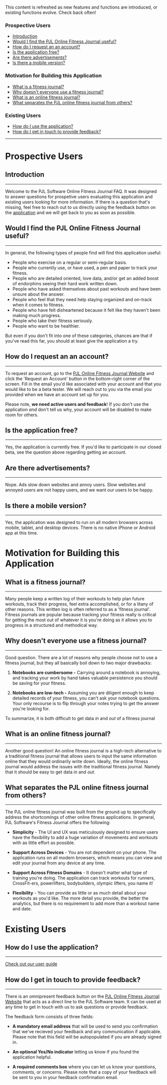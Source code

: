 This content is refreshed as new features and functions are introduced, or existing functions evolve. Check back often!

### Prospective Users

- [Introduction](/#/pjl-software/faq#introduction)
- [Would I find the PJL Online Fitness Journal useful?](/#/pjl-software/faq#useful)
- [How do I request an an account?](/#/pjl-software/faq#new-account)
- [Is the application free?](/#/pjl-software/faq#free)
- [Are there advertisements?](/#/pjl-software/faq#ads)
- [Is there a mobile version?](/#/pjl-software/faq#mobile)

### Motivation for Building this Application

- [What is a fitness journal?](/#/pjl-software/faq#fitness-journal)
- [Why doesn't everyone use a fitness journal?](/#/pjl-software/faq#fitness-journal-issues)
- [What is an online fitness journal?](/#/pjl-software/faq#online-fitness-journal)
- [What separates the PJL online fitness journal from others?](/#/pjl-software/faq#differences)

### Existing Users

- [How do I use the application?](/#/pjl-software/faq#user-guide)
- [How do I get in touch to provide feedback?](/#/pjl-software/faq#feedback)

---

# Prospective Users

## <a id="introduction" name="introduction"></a>Introduction

---

Welcome to the PJL Software Online Fitness Journal FAQ. It was designed to answer questions for prospetive users evaluating this application and existing users looking for more information. If there is a question that's missing, feel free to reach out to us directly using the feedback button on the [application](https://fitness.pjlindustries.com) and we will get back to you as soon as possible.

## <a id="useful" name="useful"></a>Would I find the PJL Online Fitness Journal useful?

---

In general, the following types of people find will find this application useful:

- People who exercise on a regular or semi-regular basis.
- People who currently use, or have used, a pen and paper to track your fitness.
- People who are detailed oriented, love data, and/or get an added boost of endorphins seeing their hard work written down.
- People who have asked themselves about past workouts and have been unsure about the answer.
- People who feel that they need help staying organized and on-track when it comes to fitness.
- People who have felt disheartened because it felt like they haven't been making much progress.
- People who take their fitness seriously.
- People who want to be healthier.

But even if you don't fit into one of these categories, chances are that if you've read this far, you should at least give the application a try.

## <a id="new-account" name="new-account"></a>How do I request an an account?

---

To request an account, go to the [PJL Online Fitness Journal Website](https://fitness.pjlindustries.com) and click the 'Request an Account' button in the bottom-right corner of the screen. Fill in the email you'd like associated with your account and that you would like to be a beta tester. We will reach out to you via the email you provided when we have an account set up for you.

Please note, **we need active users and feedback**! If you don't use the application _and_ don't tell us why, your account will be disabled to make room for others.

## <a id="free" name="free"></a>Is the application free?

---

Yes, the application is currently free. If you'd like to participate in our closed beta, see the question above regarding getting an account.

## <a id="ads" name="ads"></a>Are there advertisements?

---

Nope. Ads slow down websites and annoy users. Slow websites and annoyed users are not happy users, and we want our users to be happy.

## <a id="mobile" name="mobile"></a>Is there a mobile version?

---

Yes, the application was designed to run on all modern browsers across mobile, tablet, and desktop devices. There is no native iPhone or Android app at this time.

# Motivation for Building this Application

## <a id="fitness-journal" name="fitness-journal"></a>What is a fitness journal?

---

Many people keep a written log of their workouts to help plan future workouts, track their progress, feel extra accomplished, or for a litany of other reasons. This written log is often referred to as a 'fitness journal'. Fitness journals are popular because tracking your fitness really is critical for getting the most out of whatever it is you're doing as it allows you to progress in a structured and methodical way.

## <a id="fitness-journal-issues" name="fitness-journal-issues"></a>Why doesn't everyone use a fitness journal?

---

Good question. There are a lot of reasons why people choose not to use a fitness journal, but they all basically boil down to two major drawbacks:

1. **Notebooks are cumbersome -** Carrying around a notebook is annoying, and tracking your work by hand takes valuable persistence you should be saving for your fitness.

2. **Notebooks are low-tech -** Assuming you are diligent enough to keep detailed records of your fitness, you can't ask your notebook questions. Your only recourse is to flip through your notes trying to get the answer you're looking for.

To summarize, it is both difficult to get data _in_ and _out_ of a fitness journal

## <a id="online-fitness-journal" name="online-fitness-journal"></a>What is an online fitness journal?

---

Another good question! An online fitness journal is a high-tech alternative to a traditional fitness journal that allows users to input the same information online that they would ordinarily write down. Ideally, the online fitness journal would address the issues with the traditional fitness journal. Namely that it should be easy to get data _in_ and _out_.

## <a id="differences" name="differences"></a>What separates the PJL online fitness journal from others?

---

The PJL online fitness journal was built from the ground up to specifically address the shortcomings of other online fitness applications. In general, PJL Software's Fitness Journal offers the following:

- **Simplicity** - The UI and UX was meticulously designed to ensure users have the flexibility to add a huge variation of movements and workouts with as little effort as possible.

- **Support Across Devices** - You are not dependent on your phone. The application runs on all modern browsers, which means you can view and edit your journal from any device at any time.

- **Support Across Fitness Domains** - It doesn't matter what type of training you're doing. The application can track workouts for runners, CrossFit-ers, powerlifters, bodybuilders, olympic lifters, you name it!

- **Flexibility** - You can provide as little or as much detail about your workouts as you'd like. The more detail you provide, the better the analytics, but there is no requirement to add more than a workout name and date.

# Existing Users

## <a id="user-guide" name="user-guide"></a>How do I use the application?

---

[Check out our user guide](https://pjlinn.github.io/#/pjl-software/user-guide)

## <a id="feedback" name="feedback"></a>How do I get in touch to provide feedback?

---

There is an omnipresent feedback button on the [PJL Online Fitness Journal Website](https://fitness.pjlindustries.com) that acts as a direct line to the PJL Software team. It can be used at any time to get in touch with us to ask questions or provide feedback.

The feedback form consists of three fields:

- **A mandatory email address** that will be used to send you confirmation that we've recieved your feedback and any communication if applicable. Please note that this field will be autopopulated if you are already signed in.

- **An optional Yes/No indicator** letting us know if you found the application helpful.

- **A required comments box** where you can let us know your questions, comments, or concerns. Please note that a copy of your feedback will be sent to you in your feedback confirmation email.
